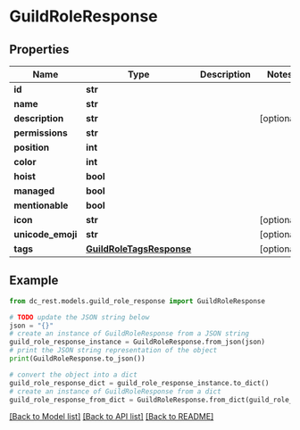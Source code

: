 # GuildRoleResponse


## Properties

Name | Type | Description | Notes
------------ | ------------- | ------------- | -------------
**id** | **str** |  | 
**name** | **str** |  | 
**description** | **str** |  | [optional] 
**permissions** | **str** |  | 
**position** | **int** |  | 
**color** | **int** |  | 
**hoist** | **bool** |  | 
**managed** | **bool** |  | 
**mentionable** | **bool** |  | 
**icon** | **str** |  | [optional] 
**unicode_emoji** | **str** |  | [optional] 
**tags** | [**GuildRoleTagsResponse**](GuildRoleTagsResponse.md) |  | [optional] 

## Example

```python
from dc_rest.models.guild_role_response import GuildRoleResponse

# TODO update the JSON string below
json = "{}"
# create an instance of GuildRoleResponse from a JSON string
guild_role_response_instance = GuildRoleResponse.from_json(json)
# print the JSON string representation of the object
print(GuildRoleResponse.to_json())

# convert the object into a dict
guild_role_response_dict = guild_role_response_instance.to_dict()
# create an instance of GuildRoleResponse from a dict
guild_role_response_from_dict = GuildRoleResponse.from_dict(guild_role_response_dict)
```
[[Back to Model list]](../README.md#documentation-for-models) [[Back to API list]](../README.md#documentation-for-api-endpoints) [[Back to README]](../README.md)


